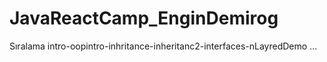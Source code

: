 # JavaReactCamp_EnginDemirog

Sıralama intro-oopintro-inhritance-inheritanc2-interfaces-nLayredDemo ...
